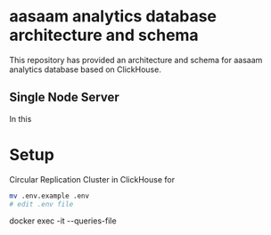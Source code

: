 # aasaam analytics database architecture and schema
This repository has provided an architecture and schema for aasaam analytics database based on ClickHouse.

## Single Node Server
In this 

# Setup
Circular Replication Cluster in ClickHouse for

```bash
mv .env.example .env
# edit .env file
```

docker exec -it --queries-file 